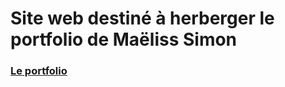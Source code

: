 # Site web destiné à herberger le portfolio de Maëliss Simon


### [Le portfolio](maeliss-simon.github.io)
